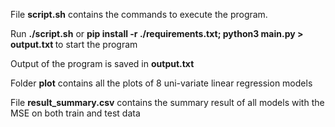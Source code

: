 <p>
  File <strong>script.sh</strong> contains the commands to execute the program.
</p>
<p>
  Run <strong>./script.sh</strong> or
  <strong>
    pip install -r ./requirements.txt; python3 main.py > output.txt
  </strong>
  to start the program
</p>
<p>Output of the program is saved in <strong>output.txt</strong></p>
<p>
  Folder <strong>plot</strong> contains all the plots of 8 uni-variate linear
  regression models
</p>
<p>File <strong>result_summary.csv</strong> contains the summary result of all models with the MSE on both train and test data</p>

